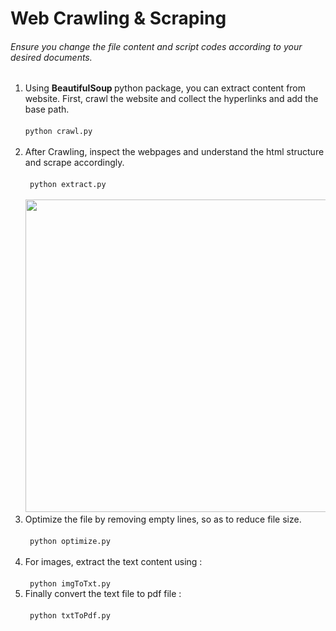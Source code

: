 # Web Crawling & Scraping <br/>
###### Ensure you change the file content and script codes according to your desired documents.
<ol>
  <li> Using <strong> BeautifulSoup </strong> python package, you can extract content from website. First, crawl the website and collect the hyperlinks and add the base path. <br /> <br /> <code>python crawl.py </code></li>
  <br/>
  <li> After Crawling, inspect the webpages and understand the html structure and scrape accordingly. 
    <br /> <br /> <code> python extract.py </code> <br />
    <br /> <img src='https://github.com/vaishnavejp/IPFChat/assets/70100937/55c31866-61eb-4c7e-b80a-fb0a6f346e69' height=500px/></li>
  <li > Optimize the file by removing empty lines, so as to reduce file size. <br /> <br /> <code> python optimize.py </code></li> <br />
  <li> For images, extract the text content using : <br /> <br /> <code> python imgToTxt.py </code></li>
  <li> Finally convert the text file to pdf file : <br /> <br /> <code> python txtToPdf.py </code></li> <br/ >
</ol>
